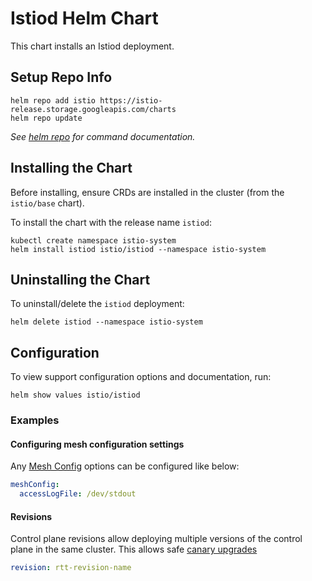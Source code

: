 # Istiod Helm Chart

This chart installs an Istiod deployment.

## Setup Repo Info

```console
helm repo add istio https://istio-release.storage.googleapis.com/charts
helm repo update
```

_See [helm repo](https://helm.sh/docs/helm/helm_repo/) for command documentation._

## Installing the Chart

Before installing, ensure CRDs are installed in the cluster (from the `istio/base` chart).

To install the chart with the release name `istiod`:

```console
kubectl create namespace istio-system
helm install istiod istio/istiod --namespace istio-system
```

## Uninstalling the Chart

To uninstall/delete the `istiod` deployment:

```console
helm delete istiod --namespace istio-system
```

## Configuration

To view support configuration options and documentation, run:

```console
helm show values istio/istiod
```

### Examples

#### Configuring mesh configuration settings

Any [Mesh Config](https://istio.io/latest/docs/reference/config/istio.mesh.v1alpha1/) options can be configured like below:

```yaml
meshConfig:
  accessLogFile: /dev/stdout
```

#### Revisions

Control plane revisions allow deploying multiple versions of the control plane in the same cluster.
This allows safe [canary upgrades](https://istio.io/latest/docs/setup/upgrade/canary/)

```yaml
revision: rtt-revision-name
```
